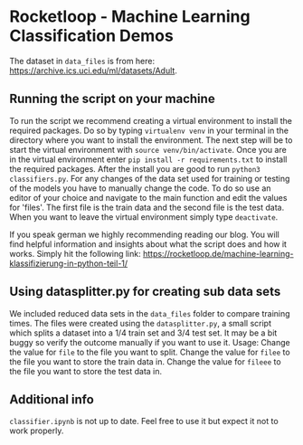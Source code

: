 # Rocketloop - Machine Learning Classification Demos

The dataset in `data_files` is from here: https://archive.ics.uci.edu/ml/datasets/Adult.

## Running the script on your machine
To run the script we recommend creating a virtual environment to install the required packages.
Do so by typing `virtualenv venv` in your terminal in the directory where you want to install the environment.
The next step will be to start the virtual environment with `source venv/bin/activate`.
Once you are in the virtual environment enter `pip install -r requirements.txt` to install the required packages.
After the install you are good to run `python3 classifiers.py`.
For any changes of the data set used for training or testing of the models you have to manually change the code.
To do so use an editor of your choice and navigate to the main function and edit the values for 'files'. The first file is the train data and the second file is the test data.
When you want to leave the virtual environment simply type `deactivate`.

If you speak german we highly recommending reading our blog. You will find helpful information and insights about what the script does and how it works. Simply hit the following link: https://rocketloop.de/machine-learning-klassifizierung-in-python-teil-1/

## Using datasplitter.py for creating sub data sets
We included reduced data sets in the `data_files` folder to compare training times. The files were created using the `datasplitter.py`, a small script which splits a dataset into a 1/4 train set and 3/4 test set. It may be a bit buggy so verify the outcome manually if you want to use it. Usage: Change the value for `file` to the file you want to split. Change the value for `filee` to the file you want to store the train data in. Change the value for `fileee` to the file you want to store the test data in.   

## Additional info
`classifier.ipynb` is not up to date. Feel free to use it but expect it not to work properly.
